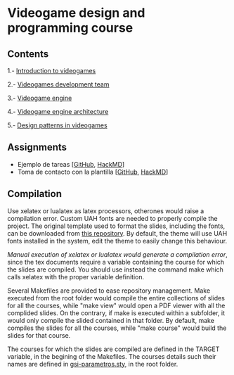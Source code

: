 # Videogame design and programming course

## Contents

1.- [Introduction to videogames](introduction/)

2.- [Videogames development team](team/)

3.- [Videogame engine](engine/)

4.- [Videogame engine architecture](architecture/)

5.- [Design patterns in videogames](patterns/)

## Assignments

- Ejemplo de tareas [[GitHub](assignment/proyecto.md), [HackMD](https://hackmd.io/@dfbarrero/tareas)]
- Toma de contacto con la plantilla [[GitHub](assignment/proyecto.md), [HackMD](https://hackmd.io/@dfbarrero/proyecto-101)]

## Compilation

Use xelatex or lualatex as latex processors, otherones would raise a compilation error. Custom UAH fonts are needed to properly compile the project. The original template used to format the slides, including the fonts, can be downloaded from [this repository](https://github.com/dfbarrero/UAH-beamer-template). By default, the theme will use UAH fonts installed in the system, edit the theme to easily change this behaviour.

*Manual execution of xelatex or lualatex would generate a compilation error*, since the tex documents require a variable containing the course for which the slides are compiled. You should use instead the command make which calls xelatex with the proper variable definition.

Several Makefiles are provided to ease repository management. Make executed from the root folder would compile the entire collections of slides for all the courses, while "make view" would open a PDF viewer with all the complided slides. On the contrary, if make is executed within a subfolder, it would only compile the slided contained in that folder. By default, make compiles the slides for all the courses, while "make course" would build the slides for that course. 

The courses for which the slides are compiled are defined in the TARGET variable, in the begining of the Makefiles. The courses details such their names are defined in [gsi-parametros.sty](gsi-parametros.sty), in the root folder.
